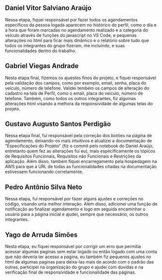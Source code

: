 ## Daniel Vitor Salviano Araújo
 Nessa etapa, fiquei responsável por fazer todos os agendamentos específicos da pessoa logada aparecem no histórico do perfil, como o dia e a hora que foram marcadas no agendamento realizado e a categoria do veículo através de funções do javascript no VS Code, e pequenas alterações no html para ficar mais dinâmico e o relatório sobre tudo que todos os integrantes do grupo fizeram, me incluíndo, e suas funcionalidades dentro do trabalho.

## Gabriel Viegas Andrade
Nesta etapa final, fizemos os ajuestes finos do projeto, e fiquei responsável pela validação dos campos, como por exemplo, email, senha, placa do veículo, número de telefone.
Validei tembém os campos de alteração do cadastro na tela de Perfil, como o email, placa do veículo, número de telefone.
Também, como todos os outros integrantes, fiz algumas alterações html visando a melhora da responsividade de algumas telas do projeto.

## Gustavo Augusto Santos Perdigão
Nessa etapa final, fui responsável pela correção dos botões na página de agendamento, deixando-os mais intuitivos e atualizei a documentação de "Especificações do Projeto" (fiz o commit pelo notebook do Daniel Araújo, entretanto quem fez as alterações fui eu), mais especificamente os tópicos de Requisitos Funcionais, Requisitos não Funcionais e Restrições da aplicação. Além disso, também fiquei encarregamento pela hospedagem na AWS para que a URL de todas as funcionalidades citadas na documentação estivessem funcionando corretamente.

## Pedro Antônio Silva Neto
Nessa etapa, fui responsável por fazer alguns ajustes e correções no código, visando uma melhor interação. Além disso, adicionei uma função de notificação ao finalizar agendamento e logo em seguida encaminhar o usuário para a página inicial e ajudei, sempre que necessário, os outros integrantes.

## Yago de Arruda Simões
Nesta etapa, eu fiquei responsável por corrigir um erro que permitia acessar algumas paginas sem estar logado ou então logado com uma conta que não deveria ter acesso a pagina, eu também fiz pequenos ajustes no html de algumas paginas para deixa-las mais de acordo com o padrão das outras, participei na organização do grupo e ajudei com duvidas  e na verificação final de responsividade e funcionalidade das páginas.
